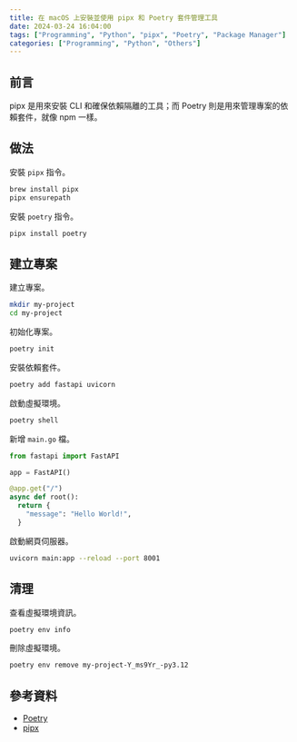 ```yaml
---
title: 在 macOS 上安裝並使用 pipx 和 Poetry 套件管理工具
date: 2024-03-24 16:04:00
tags: ["Programming", "Python", "pipx", "Poetry", "Package Manager"]
categories: ["Programming", "Python", "Others"]
---
```


## 前言

pipx 是用來安裝 CLI 和確保依賴隔離的工具；而 Poetry 則是用來管理專案的依賴套件，就像 npm 一樣。

## 做法

安裝 `pipx` 指令。

```bash
brew install pipx
pipx ensurepath
```

安裝 `poetry` 指令。

```bash
pipx install poetry
```

## 建立專案

建立專案。

```bash
mkdir my-project
cd my-project
```

初始化專案。

```bash
poetry init
```

安裝依賴套件。

```bash
poetry add fastapi uvicorn
```

啟動虛擬環境。

```bash
poetry shell
```

新增 `main.go` 檔。

```py
from fastapi import FastAPI

app = FastAPI()

@app.get("/")
async def root():
  return {
    "message": "Hello World!",
  }
```

啟動網頁伺服器。

```bash
uvicorn main:app --reload --port 8001
```

## 清理

查看虛擬環境資訊。

```bash
poetry env info
```

刪除虛擬環境。

```bash
poetry env remove my-project-Y_ms9Yr_-py3.12
```

## 參考資料

- [Poetry](https://python-poetry.org/)
- [pipx](https://pipx.pypa.io/)

